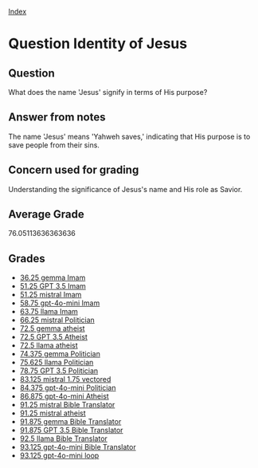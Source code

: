 
[Index](../../index.md)
# Question Identity of Jesus
## Question
What does the name 'Jesus' signify in terms of His purpose?

## Answer from notes
The name 'Jesus' means 'Yahweh saves,' indicating that His purpose is to save people from their sins.

## Concern used for grading
Understanding the significance of Jesus's name and His role as Savior.

## Average Grade
76.05113636363636

## Grades
 * [36.25 gemma Imam](../answers/gemma_Imam/Identity_of_Jesus.md)
 * [51.25 GPT 3.5 Imam](../answers/GPT_3.5_Imam/Identity_of_Jesus.md)
 * [51.25 mistral Imam](../answers/mistral_Imam/Identity_of_Jesus.md)
 * [58.75 gpt-4o-mini Imam](../answers/gpt-4o-mini_Imam/Identity_of_Jesus.md)
 * [63.75 llama Imam](../answers/llama_Imam/Identity_of_Jesus.md)
 * [66.25 mistral Politician](../answers/mistral_Politician/Identity_of_Jesus.md)
 * [72.5 gemma atheist](../answers/gemma_atheist/Identity_of_Jesus.md)
 * [72.5 GPT 3.5 Atheist](../answers/GPT_3.5_Atheist/Identity_of_Jesus.md)
 * [72.5 llama atheist](../answers/llama_atheist/Identity_of_Jesus.md)
 * [74.375 gemma Politician](../answers/gemma_Politician/Identity_of_Jesus.md)
 * [75.625 llama Politician](../answers/llama_Politician/Identity_of_Jesus.md)
 * [78.75 GPT 3.5 Politician](../answers/GPT_3.5_Politician/Identity_of_Jesus.md)
 * [83.125 mistral 1.75 vectored](../answers/mistral_1.75_vectored/Identity_of_Jesus.md)
 * [84.375 gpt-4o-mini Politician](../answers/gpt-4o-mini_Politician/Identity_of_Jesus.md)
 * [86.875 gpt-4o-mini Atheist](../answers/gpt-4o-mini_Atheist/Identity_of_Jesus.md)
 * [91.25 mistral Bible Translator](../answers/mistral_Bible_Translator/Identity_of_Jesus.md)
 * [91.25 mistral atheist](../answers/mistral_atheist/Identity_of_Jesus.md)
 * [91.875 gemma Bible Translator](../answers/gemma_Bible_Translator/Identity_of_Jesus.md)
 * [91.875 GPT 3.5 Bible Translator](../answers/GPT_3.5_Bible_Translator/Identity_of_Jesus.md)
 * [92.5 llama Bible Translator](../answers/llama_Bible_Translator/Identity_of_Jesus.md)
 * [93.125 gpt-4o-mini Bible Translator](../answers/gpt-4o-mini_Bible_Translator/Identity_of_Jesus.md)
 * [93.125 gpt-4o-mini loop](../answers/gpt-4o-mini_loop/Identity_of_Jesus.md)
